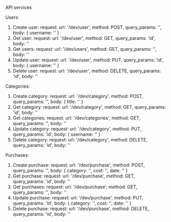 API services

Users:
1) Create user:
request: url: '/dev/user', method: POST, query_params: '', body: { username: '' }
2) Get user:
request: url: '/dev/user', method: GET, query_params: 'id', body: ''
3) Get users:
request: url: '/dev/users', method: GET, query_params: '', body: ''
4) Update user:
request: url: '/dev/user', method: PUT, query_params: 'id', body: { username: '' }
5) Delete user:
request: url: '/dev/user', method: DELETE, query_params: 'id', body: ''

Categories:
1) Create category:
request: url: '/dev/category', method: POST, query_params: '', body: { title: '' }
2) Get category:
request: url: '/dev/category', method: GET, query_params: 'id', body: ''
3) Get categories:
request: url: '/dev/categories', method: GET, query_params: '', body: ''
4) Update category:
request: url: '/dev/category', method: PUT, query_params: 'id', body: { username: '' }
5) Delete category:
request: url: '/dev/category', method: DELETE, query_params: 'id', body: ''

Purchases:
1) Create purchase:
request: url: '/dev/purchase', method: POST, query_params: '', body: { category: '', cost: '', date: '' }
2) Get purchase:
request: url: '/dev/purchase', method: GET, query_params: 'id', body: ''
3) Get purchases:
request: url: '/dev/purchase', method: GET, query_params: '', body: ''
4) Update purchase:
request: url: '/dev/purchase', method: PUT, query_params: 'id', body: { category: '', cost: '', date: '' }
5) Delete purchase:
request: url: '/dev/purchase', method: DELETE, query_params: 'id', body: ''